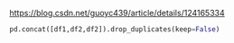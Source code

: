 https://blog.csdn.net/guoyc439/article/details/124165334

```python
pd.concat([df1,df2,df2]).drop_duplicates(keep=False)
```

